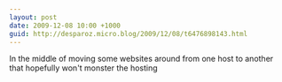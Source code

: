 ```yaml
---
layout: post
date: 2009-12-08 10:00 +1000
guid: http://desparoz.micro.blog/2009/12/08/t6476898143.html
---
```

In the middle of moving some websites around from one host to another that hopefully won't monster the hosting
